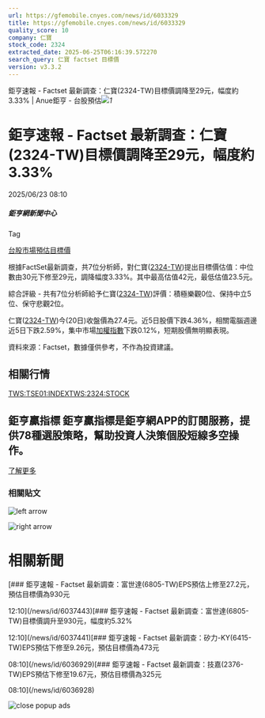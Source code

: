 ```yaml
---
url: https://gfemobile.cnyes.com/news/id/6033329
title: https://gfemobile.cnyes.com/news/id/6033329
quality_score: 10
company: 仁寶
stock_code: 2324
extracted_date: 2025-06-25T06:16:39.572270
search_query: 仁寶 factset 目標價
version: v3.3.2
---
```


鉅亨速報 - Factset 最新調查：仁寶(2324-TW)目標價調降至29元，幅度約3.33% | Anue鉅亨 - 台股預估![](https://www.facebook.com/tr?id=1780874545291502&ev=PageView&noscript=1)*1*

# 鉅亨速報 - Factset 最新調查：仁寶(2324-TW)目標價調降至29元，幅度約3.33%

2025/06/23 08:10

##### 鉅亨網新聞中心

Tag

[台股](/news/tag/台股)[市場預估](/news/tag/市場預估)[目標價](/news/tag/目標價)

根據FactSet最新調查，共7位分析師，對仁寶([2324-TW](https://www.cnyes.com/twstock/2324))提出目標價估值：中位數由30元下修至29元，調降幅度3.33%。其中最高估值42元，最低估值23.5元。

綜合評級 - 共有7位分析師給予仁寶([2324-TW](https://www.cnyes.com/twstock/2324))評價：積極樂觀0位、保持中立5位、保守悲觀2位。

仁寶([2324-TW](https://www.cnyes.com/twstock/2324))今(20日)收盤價為27.4元。近5日股價下跌4.36%，相關電腦週邊近5日下跌2.59%，集中市場[加權指數](https://invest.cnyes.com/index/TWS/TSE01)下跌0.12%，短期股價無明顯表現。

資料來源：Factset，數據僅供參考，不作為投資建議。

## 相關行情

[TWS:TSE01:INDEX](https://invest.cnyes.com/index/TWS/TSE01)[TWS:2324:STOCK](https://www.cnyes.com/twstock/2324)

## 鉅亨贏指標 鉅亨贏指標是鉅亨網APP的訂閱服務，提供78種選股策略，幫助投資人決策個股短線多空操作。

[了解更多](https://events.cnyes.com/anuewin-25942)

### 相關貼文

![left arrow](https://sfiles.cnyes.cool/fe-common/e38301ed/9ae7439775f34967b7610e368ae31972.svg)

![right arrow](https://sfiles.cnyes.cool/fe-common/e38301ed/69a47076893656749361262d976851ad.svg)

# 相關新聞

[### 鉅亨速報 - Factset 最新調查：富世達(6805-TW)EPS預估上修至27.2元，預估目標價為930元

12:10](/news/id/6037443)[### 鉅亨速報 - Factset 最新調查：富世達(6805-TW)目標價調升至930元，幅度約5.32%

12:10](/news/id/6037441)[### 鉅亨速報 - Factset 最新調查：矽力-KY(6415-TW)EPS預估下修至9.26元，預估目標價為473元

08:10](/news/id/6036929)[### 鉅亨速報 - Factset 最新調查：技嘉(2376-TW)EPS預估下修至19.67元，預估目標價為325元

08:10](/news/id/6036928)

![close popup ads](/dist/47a3f246647993453e61898861da5064.svg)
